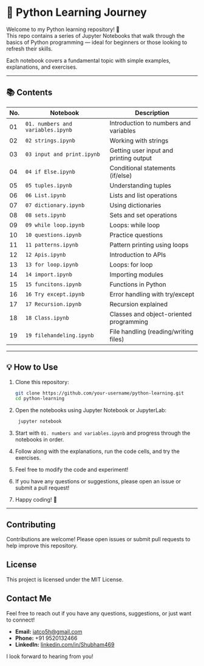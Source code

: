 # 🐍 Python Learning Journey

Welcome to my Python learning repository! 🚀  
This repo contains a series of Jupyter Notebooks that walk through the basics of Python programming — ideal for beginners or those looking to refresh their skills.

Each notebook covers a fundamental topic with simple examples, explanations, and exercises.

---

## 📚 Contents

| No. | Notebook | Description |
|-----|----------|-------------|
| 01 | `01. numbers and variables.ipynb` | Introduction to numbers and variables |
| 02 | `02 strings.ipynb` | Working with strings |
| 03 | `03 input and print.ipynb` | Getting user input and printing output |
| 04 | `04 if Else.ipynb` | Conditional statements (if/else) |
| 05 | `05 tuples.ipynb` | Understanding tuples |
| 06 | `06 List.ipynb` | Lists and list operations |
| 07 | `07 dictionary.ipynb` | Using dictionaries |
| 08 | `08 sets.ipynb` | Sets and set operations |
| 09 | `09 while loop.ipynb` | Loops: while loop |
| 10 | `10 questions.ipynb` | Practice questions |
| 11 | `11 patterns.ipynb` | Pattern printing using loops |
| 12 | `12 Apis.ipynb` | Introduction to APIs |
| 13 | `13 for loop.ipynb` | Loops: for loop |
| 14 | `14 import.ipynb` | Importing modules |
| 15 | `15 funcitons.ipynb` | Functions in Python |
| 16 | `16 Try except.ipynb` | Error handling with try/except |
| 17 | `17 Recursion.ipynb` | Recursion explained |
| 18 | `18 Class.ipynb` | Classes and object-oriented programming |
| 19 | `19 filehandeling.ipynb` | File handling (reading/writing files) |

---

## 💡 How to Use

1. Clone this repository:
   ```bash
   git clone https://github.com/your-username/python-learning.git
   cd python-learning

2. Open the notebooks using Jupyter Notebook or JupyterLab:
   ```bash
    jupyter notebook
    ```

3. Start with `01. numbers and variables.ipynb` and progress through the notebooks in order.
4. Follow along with the explanations, run the code cells, and try the exercises.
5. Feel free to modify the code and experiment!
6. If you have any questions or suggestions, please open an issue or submit a pull request!
7. Happy coding! 🐍

---

## Contributing

Contributions are welcome! Please open issues or submit pull requests to help improve this repository.

## License

This project is licensed under the MIT License.

## Contact Me

Feel free to reach out if you have any questions, suggestions, or just want to connect!

- **Email:** [iatco5h@gmail.com](mailto:iatco5h@gmail.com)
- **Phone:** +91 9520132466
- **LinkedIn:** [linkedin.com/in/Shubham469](https://www.linkedin.com/in/shubham469)

I look forward to hearing from you!